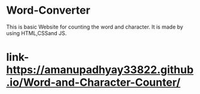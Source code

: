 # Word-Converter
This is basic Website for counting the word and character.
It is made by using HTML,CSSand JS.
# link- https://amanupadhyay33822.github.io/Word-and-Character-Counter/

